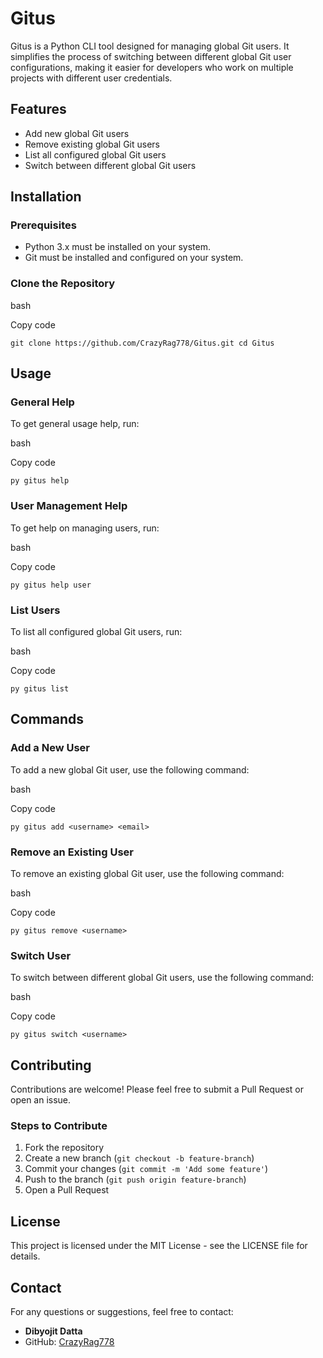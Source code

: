 Gitus
=====

Gitus is a Python CLI tool designed for managing global Git users. It simplifies the process of switching between different global Git user configurations, making it easier for developers who work on multiple projects with different user credentials.

Features
--------

*   Add new global Git users
*   Remove existing global Git users
*   List all configured global Git users
*   Switch between different global Git users

Installation
------------

### Prerequisites

*   Python 3.x must be installed on your system.
*   Git must be installed and configured on your system.

### Clone the Repository

bash

Copy code

`git clone https://github.com/CrazyRag778/Gitus.git cd Gitus`

Usage
-----

### General Help

To get general usage help, run:

bash

Copy code

`py gitus help`

### User Management Help

To get help on managing users, run:

bash

Copy code

`py gitus help user`

### List Users

To list all configured global Git users, run:

bash

Copy code

`py gitus list`

Commands
--------

### Add a New User

To add a new global Git user, use the following command:

bash

Copy code

`py gitus add <username> <email>`

### Remove an Existing User

To remove an existing global Git user, use the following command:

bash

Copy code

`py gitus remove <username>`

### Switch User

To switch between different global Git users, use the following command:

bash

Copy code

`py gitus switch <username>`

Contributing
------------

Contributions are welcome! Please feel free to submit a Pull Request or open an issue.

### Steps to Contribute

1.  Fork the repository
2.  Create a new branch (`git checkout -b feature-branch`)
3.  Commit your changes (`git commit -m 'Add some feature'`)
4.  Push to the branch (`git push origin feature-branch`)
5.  Open a Pull Request

License
-------

This project is licensed under the MIT License - see the LICENSE file for details.

Contact
-------

For any questions or suggestions, feel free to contact:

*   **Dibyojit Datta**
*   GitHub: [CrazyRag778](https://github.com/CrazyRag778)
